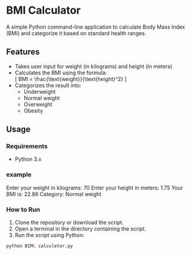 # BMI Calculator

A simple Python command-line application to calculate Body Mass Index (BMI) and categorize it based on standard health ranges.

## Features

- Takes user input for weight (in kilograms) and height (in meters)
- Calculates the BMI using the formula:  
  \[
  BMI = \frac{\text{weight}}{\text{height}^2}
  \]
- Categorizes the result into:
  - Underweight
  - Normal weight
  - Overweight
  - Obesity

## Usage

### Requirements

- Python 3.x

### example

Enter your weight in kilograms: 70
Enter your height in meters: 1.75
Your BMI is: 22.86
Category: Normal weight

### How to Run

1. Clone the repository or download the script.
2. Open a terminal in the directory containing the script.
3. Run the script using Python:

```bash
python BIM\ calculetor.py


